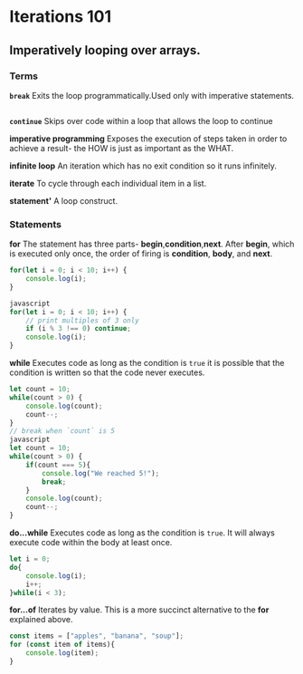 # Iterations 101
## Imperatively looping over arrays.

### Terms

**`break`**
Exits the loop programmatically.Used only with imperative statements.
```javascript

```



**`continue`**
Skips over code within a loop that allows the loop to continue



**imperative programming**
Exposes the execution of steps taken in order to achieve a result- the HOW is just as important as the WHAT.



**infinite loop**
An iteration which has no exit condition so it runs infinitely.



**iterate**
To cycle through each individual item in a list.



**statement'**
A loop construct.

### Statements

**for**
The statement has three parts- __begin__,__condition__,__next__. After __begin__, which is executed only once, the order of firing is __condition__, __body__, and __next__.

```javascript
for(let i = 0; i < 10; i++) {
    console.log(i);
}

javascript
for(let i = 0; i < 10; i++) {
    // print multiples of 3 only
    if (i % 3 !== 0) continue;
    console.log(i);
}
```

**while**
Executes code as long as the condition is `true` it is possible that the condition is written so that the code never executes.
```javascript
let count = 10;
while(count > 0) {
    console.log(count);
    count--;
}
// break when `count` is 5
javascript
let count = 10;
while(count > 0) {
    if(count === 5){
        console.log("We reached 5!");
        break;
    }
    console.log(count);
    count--;
}
```
**do...while**
Executes code as long as the condition is `true`. It will always execute code within the body at least once.

```javascript
let i = 0;
do{
    console.log(i);
    i++;
}while(i < 3);
```
**for...of**
Iterates by value. This is a more succinct alternative to the **for** explained above.
```javascript
const items = ["apples", "banana", "soup"];
for (const item of items){
    console.log(item);
}
```
